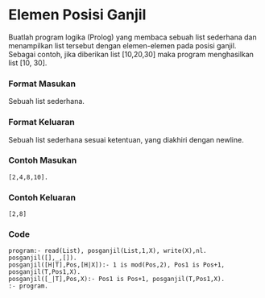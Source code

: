 # Elemen Posisi Ganjil
Buatlah program logika (Prolog) yang membaca sebuah list sederhana dan menampilkan list tersebut dengan elemen-elemen pada posisi ganjil. 
Sebagai contoh, jika diberikan list [10,20,30] maka program menghasilkan list [10, 30].

### Format Masukan
Sebuah list sederhana.

### Format Keluaran
Sebuah list sederhana sesuai ketentuan, yang diakhiri dengan newline.

### Contoh Masukan
```
[2,4,8,10].
```

### Contoh Keluaran
```
[2,8]
```

### Code
```
program:- read(List), posganjil(List,1,X), write(X),nl.
posganjil([],_,[]).
posganjil([H|T],Pos,[H|X]):- 1 is mod(Pos,2), Pos1 is Pos+1, posganjil(T,Pos1,X).
posganjil([_|T],Pos,X):- Pos1 is Pos+1, posganjil(T,Pos1,X).
:- program.
```
